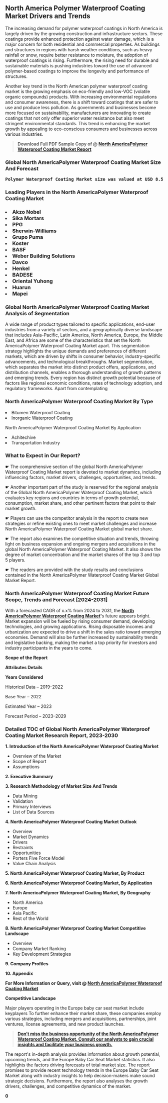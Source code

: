 <p><h2>North America Polymer Waterproof Coating Market Drivers and Trends</h2><p>The increasing demand for polymer waterproof coatings in North America is largely driven by the growing construction and infrastructure sectors. These coatings provide enhanced protection against water damage, which is a major concern for both residential and commercial properties. As buildings and structures in regions with harsh weather conditions, such as heavy rainfall or snow, require better resistance to moisture, the adoption of waterproof coatings is rising. Furthermore, the rising need for durable and sustainable materials is pushing industries toward the use of advanced polymer-based coatings to improve the longevity and performance of structures.</p><p>Another key trend in the North American polymer waterproof coating market is the growing emphasis on eco-friendly and low-VOC (volatile organic compounds) products. With increasing environmental regulations and consumer awareness, there is a shift toward coatings that are safer to use and produce less pollution. As governments and businesses become more focused on sustainability, manufacturers are innovating to create coatings that not only offer superior water resistance but also meet stringent environmental standards. This trend is enhancing the market growth by appealing to eco-conscious consumers and businesses across various industries.</p></p><blockquote id="" class=""><strong>Download Full PDF Sample Copy of @&nbsp;<a href="https://www.verifiedmarketreports.com/download-sample/?rid=355870&utm_source=GitHub-Jan&utm_medium=291" target="_blank">North AmericaPolymer Waterproof Coating Market Report</a>&nbsp;&nbsp;</strong></blockquote><h3 id="" class=""><strong>Global&nbsp;North AmericaPolymer Waterproof Coating Market Size And Forecast</strong></h3><pre class="reader-text-block__code-block"><strong>Polymer Waterproof Coating Market size was valued at USD 8.5 Billion in 2022 and is projected to reach USD 14.3 Billion by 2030, growing at a CAGR of 7.0% from 2024 to 2030.</strong></pre><h3 id="" class="">Leading Players in the&nbsp;North AmericaPolymer Waterproof Coating Market</h3><h3 class=""></Li><Li>Akzo Nobel</Li><Li> Sika Mortars</Li><Li> PPG</Li><Li> Sherwin-Williams</Li><Li> Grupo Puma</Li><Li> Koster</Li><Li> BASF</Li><Li> Weber Building Solutions</Li><Li> Davco</Li><Li> Henkel</Li><Li> BADESE</Li><Li> Oriental Yuhong</Li><Li> Huarun</Li><Li> Mapei</h3><h3 id="" class="">Global&nbsp;North AmericaPolymer Waterproof Coating Market Analysis of Segmentation</h3><p id="" class="">A wide range of product types tailored to specific applications, end-user industries from a variety of sectors, and a geographically diverse landscape that includes Asia-Pacific, Latin America, North America, Europe, the Middle East, and Africa are some of the characteristics that set the North AmericaPolymer Waterproof Coating Market apart. This segmentation strategy highlights the unique demands and preferences of different markets, which are driven by shifts in consumer behavior, industry-specific advancements, and technological breakthroughs. Market segmentation, which separates the market into distinct product offers, applications, and distribution channels, enables a thorough understanding of growth patterns and emerging trends. Every region has distinct growth potential because of factors like regional economic conditions, rates of technology adoption, and regulatory frameworks. Apart from contemplating</p><h3 id="" class="">North AmericaPolymer Waterproof Coating Market&nbsp;By Type</h3><p></Li><Li>Bitumen Waterproof Coating</Li><Li> Inorganic Waterproof Coating</p><div class="" data-test-id=""><p>North AmericaPolymer Waterproof Coating Market&nbsp;By Application</p></div><p class=""></Li><Li>Achitechive</Li><Li> Transportation Industry</p><div class="" data-test-id=""><h3><span class="">What to Expect in Our Report?</span></h3></div><div class="" data-test-id=""><p><span class="">☛ The comprehensive section of the global North AmericaPolymer Waterproof Coating Market report is devoted to market dynamics, including influencing factors, market drivers, challenges, opportunities, and trends.</span></p></div><div class="" data-test-id=""><p><span class="">☛ Another important part of the study is reserved for the regional analysis of the Global North AmericaPolymer Waterproof Coating Market, which evaluates key regions and countries in terms of growth potential, consumption, market share, and other pertinent factors that point to their market growth.</span></p></div><div class="" data-test-id=""><p><span class="">☛ Players can use the competitor analysis in the report to create new strategies or refine existing ones to meet market challenges and increase North AmericaPolymer Waterproof Coating Market global market share.</span></p></div><div class="" data-test-id=""><p><span class="">☛ The report also examines the competitive situation and trends, throwing light on business expansion and ongoing mergers and acquisitions in the global North AmericaPolymer Waterproof Coating Market. It also shows the degree of market concentration and the market shares of the top 3 and top 5 players.</span></p></div><div class="" data-test-id=""><p><span class="">☛ The readers are provided with the study results and conclusions contained in the North AmericaPolymer Waterproof Coating Market Global Market Report.</span></p></div><div class="" data-test-id=""><h3><span class="">North AmericaPolymer Waterproof Coating Market Future Scope, Trends and Forecast [2024-2031]</span></h3></div><div class="" data-test-id=""><p><span class="">With a forecasted CAGR of x.x% from 2024 to 2031, the <strong><a href="https://www.verifiedmarketreports.com/download-sample/?rid=355870&utm_source=GitHub-Jan&utm_medium=291" target="_blank">North AmericaPolymer Waterproof Coating Market</a>'</strong>s future appears bright. Market expansion will be fueled by rising consumer demand, developing technologies, and growing applications. Rising disposable incomes and urbanization are expected to drive a shift in the sales ratio toward emerging economies. Demand will also be further increased by sustainability trends and legislative backing, making the market a top priority for investors and industry participants in the years to come.</span></p><p id="ember66" class="ember-view reader-text-block__paragraph"><strong>Scope of the Report</strong></p><p id="ember67" class="ember-view reader-text-block__paragraph"><strong>Attributes Details</strong></p><p id="ember68" class="ember-view reader-text-block__paragraph"><strong>Years Considered</strong></p><p id="ember69" class="ember-view reader-text-block__paragraph">Historical Data &ndash; 2019&ndash;2022</p><p id="ember70" class="ember-view reader-text-block__paragraph">Base Year &ndash; 2022</p><p id="ember71" class="ember-view reader-text-block__paragraph">Estimated Year &ndash; 2023</p><p id="ember72" class="ember-view reader-text-block__paragraph">Forecast Period &ndash; 2023&ndash;2029</p></div><h3 id="" class="">Detailed TOC of Global North AmericaPolymer Waterproof Coating Market Research Report, 2023-2030</h3><p id="" class=""><strong>1. Introduction of the North AmericaPolymer Waterproof Coating Market</strong></p><ul><li>Overview of the Market</li><li>Scope of Report</li><li>Assumptions</li></ul><p id="" class=""><strong>2. Executive Summary</strong></p><p id="" class=""><strong>3. Research Methodology of Market Size And Trends</strong></p><ul><li>Data Mining</li><li>Validation</li><li>Primary Interviews</li><li>List of Data Sources</li></ul><p id="" class=""><strong>4. North AmericaPolymer Waterproof Coating Market Outlook</strong></p><ul><li>Overview</li><li>Market Dynamics</li><li>Drivers</li><li>Restraints</li><li>Opportunities</li><li>Porters Five Force Model</li><li>Value Chain Analysis</li></ul><p id="" class=""><strong>5. North AmericaPolymer Waterproof Coating Market, By Product</strong></p><p id="" class=""><strong>6. North AmericaPolymer Waterproof Coating Market, By Application</strong></p><p id="" class=""><strong>7. North AmericaPolymer Waterproof Coating Market, By Geography</strong></p><ul><li>North America</li><li>Europe</li><li>Asia Pacific</li><li>Rest of the World</li></ul><p id="" class=""><strong>8. North AmericaPolymer Waterproof Coating Market Competitive Landscape</strong></p><ul><li>Overview</li><li>Company Market Ranking</li><li>Key Development Strategies</li></ul><p id="" class=""><strong>9. Company Profiles</strong></p><p id="" class=""><strong>10. Appendix</strong></p><p><strong>For More Information or Query, visit&nbsp;@ <a href="https://www.verifiedmarketreports.com/product/polymer-waterproof-coating-market/" target="_blank">North AmericaPolymer Waterproof Coating Market</a></strong></p><p id="ember61" class="ember-view reader-text-block__paragraph"><strong>Competitive Landscape</strong></p><p id="ember62" class="ember-view reader-text-block__paragraph">Major players operating in the Europe baby car seat market include keyplayers To further enhance their market share, these companies employ various strategies, including mergers and acquisitions, partnerships, joint ventures, license agreements, and new product launches.</p><blockquote id="ember63" class="ember-view reader-text-block__blockquote"><strong><a href="https://www.verifiedmarketreports.com/download-sample/?rid=355870&utm_source=GitHub-Jan&utm_medium=291" target="_blank">Don&rsquo;t miss the business opportunity of the North AmericaPolymer Waterproof Coating Market. Consult our analysts to gain crucial insights and facilitate your business growth.</a></strong></blockquote><p id="ember64" class="ember-view reader-text-block__paragraph">The report's in-depth analysis provides information about growth potential, upcoming trends, and the Europe Baby Car Seat Market statistics. It also highlights the factors driving forecasts of total market size. The report promises to provide recent technology trends in the Europe Baby Car Seat Market along with industry insights to help decision-makers make sound strategic decisions. Furthermore, the report also analyses the growth drivers, challenges, and competitive dynamics of the market.</p><p class="ember-view reader-text-block__paragraph"><strong>0</strong></p>
